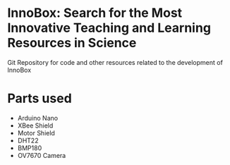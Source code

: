 <h1>InnoBox: Search for the Most Innovative Teaching and Learning Resources in Science</h1>
<p>Git Repository for code and other resources related to the development of InnoBox</p>
<h1>Parts used</h1>
<ul>
	<li>Arduino Nano</li>
	<li>XBee Shield</li>
	<li>Motor Shield</li>
	<li>DHT22</li>
	<li>BMP180</li>
	<li>OV7670 Camera</li>
</ul>